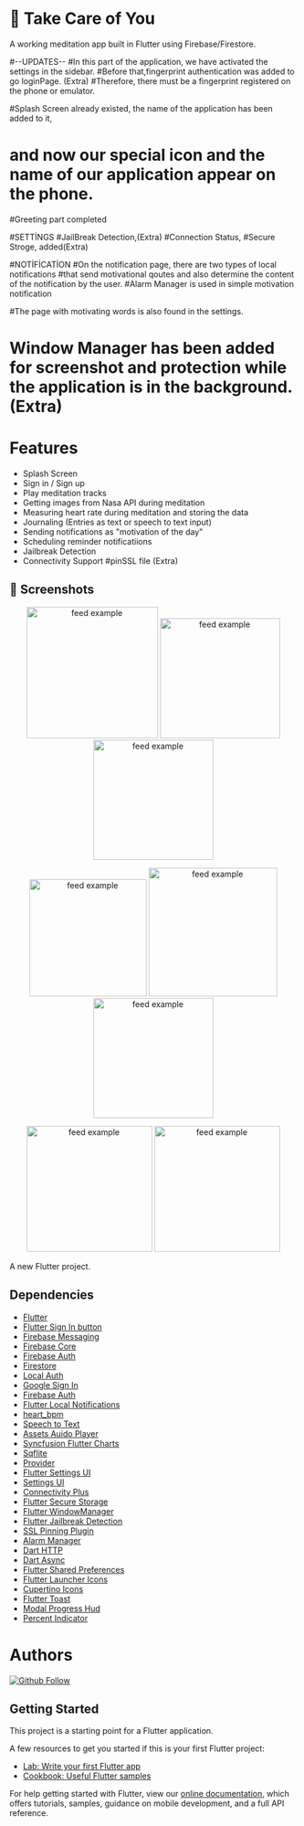 # 🌟 Take Care of You
 A working meditation app built in Flutter using Firebase/Firestore.


#--UPDATES--
#In this part of the application, we have activated the settings in the sidebar.
#Before that,fingerprint authentication was added  to go loginPage. (Extra)
#Therefore, there must be a fingerprint registered on the phone or emulator.

#Splash Screen already existed, the name of the application has been added to it,
# and now our special icon and the name of our application appear on the phone.
#Greeting part completed

#SETTİNGS
#JailBreak Detection,(Extra)
#Connection Status,
#Secure Stroge, added(Extra)

#NOTİFİCATİON
#On the notification page, there are two types of local notifications
#that send motivational qoutes and also determine the content of the notification by  the user.
#Alarm Manager is used in simple motivation notification

#The page with motivating words is also found in the settings.

# Window Manager has been added for screenshot and protection while the application is in the background.(Extra)

# Features
* Splash Screen
* Sign in / Sign up
* Play meditation tracks
* Getting images from Nasa API during meditation
* Measuring heart rate during meditation and storing the data
* Journaling (Entries as text or speech to text input)
* Sending notifications as "motivation of the day"
* Scheduling reminder notificatiions
* Jailbreak Detection
* Connectivity Support
#pinSSL file (Extra)


## 📸 Screenshots
<p align = "center">
<img src="https://github.com/BeyzanurYuce/meditation_app/blob/master/secreenshots/ss1.PNG?raw=true" alt="feed example" width="230"> 
<img src="https://github.com/BeyzanurYuce/meditation_app/blob/master/secreenshots/ss5.png?raw=true" alt="feed example" width="210">

<img src="https://github.com/BeyzanurYuce/meditation_app/blob/master/secreenshots/ss2.png?raw=true" alt="feed example" width="210">
</p>
<p align ="center">
<img src="https://github.com/BeyzanurYuce/meditation_app/blob/master/secreenshots/ss6.png?raw=true" alt="feed example" width="205">
<img src="https://github.com/BeyzanurYuce/meditation_app/blob/master/secreenshots/ss8.PNG?raw=true" alt="feed example" width="225">
<img src="https://github.com/BeyzanurYuce/meditation_app/blob/master/secreenshots/ss7.png?raw=true" alt="feed example" width="210">
</p>
<p align = "center">
 <img src="https://github.com/BeyzanurYuce/meditation_app/blob/master/secreenshots/ss4.png?raw=true" alt="feed example" width="220">
 <img src="https://github.com/BeyzanurYuce/meditation_app/blob/master/secreenshots/ss3.png?raw=true" alt="feed example" width="220">




A new Flutter project.

## Dependencies

* [Flutter](https://flutter.dev/)
* [Flutter Sign In button](https://github.com/ZaynJarvis/Flutter-Sign-in-Button)
* [Firebase Messaging](https://github.com/FirebaseExtended/flutterfire/tree/master/packages/firebase_messaging/firebase_messaging)
* [Firebase Core](https://github.com/FirebaseExtended/flutterfire/tree/master/packages/firebase_core/firebase_core)
* [Firebase Auth](https://github.com/FirebaseExtended/flutterfire/tree/master/packages/firebase_auth/firebase_auth)
* [Firestore](https://github.com/FirebaseExtended/flutterfire/tree/master/packages/cloud_firestore/cloud_firestore)
* [Local Auth](https://github.com/flutter/plugins/tree/master/packages/local_auth)
* [Google Sign In](https://github.com/flutter/plugins/tree/master/packages/google_sign_in)
* [Firebase Auth](https://github.com/flutter/plugins/tree/master/packages/firebase_auth)
* [Flutter Local Notifications](https://github.com/MaikuB/flutter_local_notifications)
* [heart_bpm](https://github.com/kvedala/heart_bpm)
* [Speech to Text](https://github.com/csdcorp/speech_to_text)
* [Assets Auido Player](https://github.com/florent37/Flutter-AssetsAudioPlayer)
* [Syncfusion Flutter Charts](https://github.com/syncfusion/flutter-widgets)
* [Sqflite](https://github.com/tekartik/sqflite)
* [Provider](https://github.com/rrousselGit/provider)
* [Flutter Settings UI](https://github.com/juliansteenbakker/flutter_settings_ui)
* [Settings UI](https://github.com/yako-dev/flutter-settings-ui)
* [Connectivity Plus](https://github.com/fluttercommunity/plus_plugins/tree/main/packages/connectivity_plus)
* [Flutter Secure Storage](https://github.com/mogol/flutter_secure_storage)
* [Flutter WindowManager](https://github.com/adaptant-labs/flutter_windowmanager)
* [Flutter Jailbreak Detection](https://github.com/jeroentrappers/flutter_jailbreak_detection)
* [SSL Pinning Plugin](https://github.com/macif-dev/ssl_pinning_plugin)
* [Alarm Manager](https://github.com/fluttercommunity/plus_plugins/tree/main/packages/android_alarm_manager_plus)
* [Dart HTTP](https://github.com/dart-lang/http)
* [Dart Async](https://github.com/dart-lang/async)
* [Flutter Shared Preferences](https://github.com/flutter/plugins/tree/master/packages/shared_preferences/shared_preferences)
* [Flutter Launcher Icons](https://github.com/fluttercommunity/flutter_launcher_icons)
* [Cupertino Icons](https://github.com/flutter/packages/tree/master/third_party/packages/cupertino_icons)
* [Flutter Toast](https://github.com/PonnamKarthik/FlutterToast)
* [Modal Progress Hud](https://github.com/mmcc007/modal_progress_hud)
* [Percent Indicator](https://github.com/diegoveloper/flutter_percent_indicator/)
 
 # Authors
 [![Github Follow](https://img.shields.io/github/follow/iamjideguru.svg?style=social)](https://twitter.com/iamjideguru)

## Getting Started

This project is a starting point for a Flutter application.

A few resources to get you started if this is your first Flutter project:

- [Lab: Write your first Flutter app](https://flutter.dev/docs/get-started/codelab)
- [Cookbook: Useful Flutter samples](https://flutter.dev/docs/cookbook)

For help getting started with Flutter, view our
[online documentation](https://flutter.dev/docs), which offers tutorials,
samples, guidance on mobile development, and a full API reference.
